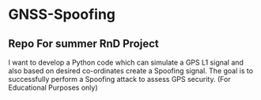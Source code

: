 # GNSS-Spoofing

## Repo For summer RnD Project

I want to develop a Python code which can simulate a GPS L1 signal and also based on desired co-ordinates create a Spoofing signal. 
The goal is to successfully perform a Spoofing attack to assess GPS security. (For Educational Purposes only)
